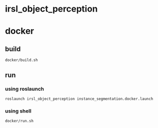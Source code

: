 # irsl_object_perception

# docker
## build
```
docker/build.sh
```
## run
### using roslaunch
```
roslaunch irsl_object_perception instance_segmentation.docker.launch
```
### using shell
```
docker/run.sh
```
